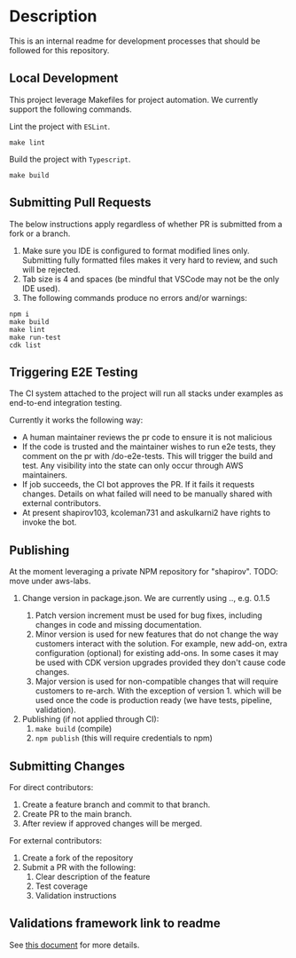 # Description

This is an internal readme for development processes that should be followed for this repository.

## Local Development

This project leverage Makefiles for project automation. We currently support the following commands.

Lint the project with `ESLint`. 

```
make lint
```

Build the project with `Typescript`. 

```
make build
```

## Submitting Pull Requests

The below instructions apply regardless of whether PR is submitted from a fork or a branch.

1. Make sure you IDE is configured to format modified lines only. Submitting fully formatted files makes it very hard to review, and such will be rejected.
2. Tab size is 4 and spaces (be mindful that VSCode may not be the only IDE used). 
3. The following commands produce no errors and/or warnings:

```
npm i
make build
make lint
make run-test
cdk list
```

## Triggering E2E Testing

The CI system attached to the project will run all stacks under examples as end-to-end integration testing. 

Currently it works the following way:

- A human maintainer reviews the pr code to ensure it is not malicious 
- If the code is trusted and the maintainer wishes to run e2e tests, they comment on the pr with /do-e2e-tests. This will trigger the build and test. Any visibility into the state can only occur through AWS maintainers.
- If job succeeds, the CI bot approves the PR. If it fails it requests changes. Details on what failed will need to be manually shared with external contributors.
- At present shapirov103, kcoleman731 and askulkarni2 have rights to invoke the bot. 

## Publishing

At the moment leveraging a private NPM repository for "shapirov". TODO: move under aws-labs.

1. Change version in package.json. We are currently using <major>.<minor>.<patch>, e.g. 0.1.5
   1. Patch version increment must be used for bug fixes, including changes in code and missing documentation.
   2. Minor version is used for new features that do not change the way customers interact with the solution. For example, new add-on, extra configuration (optional) for existing add-ons. In some cases it may be used with CDK version upgrades provided they don't cause code changes.
   3. Major version is used for non-compatible changes that will require customers to re-arch. With the exception of version 1. which will be used once the code is production ready (we have tests, pipeline, validation).
2. Publishing (if not applied through CI):
   1. `make build` (compile)
   2. `npm publish` (this will require credentials to npm)
   
## Submitting Changes

For   direct contributors:
1. Create a feature branch and commit to that branch.
2. Create PR to the main branch. 
3. After review if approved changes will be merged.

For external contributors:
1. Create a fork of the repository
2. Submit a PR with the following:
   1. Clear description of the feature
   2. Test coverage
   3. Validation instructions

## Validations framework link to readme

See [this document](./input-validations-framework-readme.md) for more details. 
